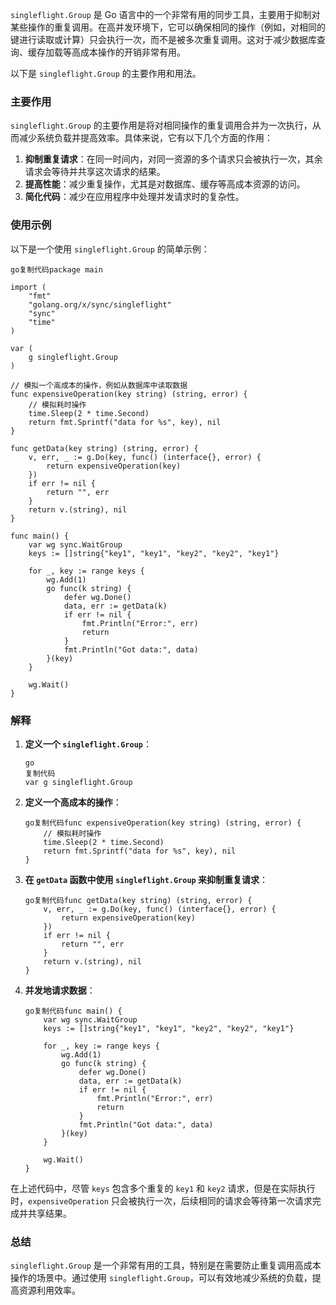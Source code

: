 `singleflight.Group` 是 Go 语言中的一个非常有用的同步工具，主要用于抑制对某些操作的重复调用。在高并发环境下，它可以确保相同的操作（例如，对相同的键进行读取或计算）只会执行一次，而不是被多次重复调用。这对于减少数据库查询、缓存加载等高成本操作的开销非常有用。

以下是 `singleflight.Group` 的主要作用和用法。

### 主要作用

`singleflight.Group` 的主要作用是将对相同操作的重复调用合并为一次执行，从而减少系统负载并提高效率。具体来说，它有以下几个方面的作用：

1. **抑制重复请求**：在同一时间内，对同一资源的多个请求只会被执行一次，其余请求会等待并共享这次请求的结果。
2. **提高性能**：减少重复操作，尤其是对数据库、缓存等高成本资源的访问。
3. **简化代码**：减少在应用程序中处理并发请求时的复杂性。

### 使用示例

以下是一个使用 `singleflight.Group` 的简单示例：

```
go复制代码package main

import (
	"fmt"
	"golang.org/x/sync/singleflight"
	"sync"
	"time"
)

var (
	g singleflight.Group
)

// 模拟一个高成本的操作，例如从数据库中读取数据
func expensiveOperation(key string) (string, error) {
	// 模拟耗时操作
	time.Sleep(2 * time.Second)
	return fmt.Sprintf("data for %s", key), nil
}

func getData(key string) (string, error) {
	v, err, _ := g.Do(key, func() (interface{}, error) {
		return expensiveOperation(key)
	})
	if err != nil {
		return "", err
	}
	return v.(string), nil
}

func main() {
	var wg sync.WaitGroup
	keys := []string{"key1", "key1", "key2", "key2", "key1"}

	for _, key := range keys {
		wg.Add(1)
		go func(k string) {
			defer wg.Done()
			data, err := getData(k)
			if err != nil {
				fmt.Println("Error:", err)
				return
			}
			fmt.Println("Got data:", data)
		}(key)
	}

	wg.Wait()
}
```

### 解释

1. **定义一个 `singleflight.Group`**：

   ```
   go
   复制代码
   var g singleflight.Group
   ```

2. **定义一个高成本的操作**：

   ```
   go复制代码func expensiveOperation(key string) (string, error) {
       // 模拟耗时操作
       time.Sleep(2 * time.Second)
       return fmt.Sprintf("data for %s", key), nil
   }
   ```

3. **在 `getData` 函数中使用 `singleflight.Group` 来抑制重复请求**：

   ```
   go复制代码func getData(key string) (string, error) {
       v, err, _ := g.Do(key, func() (interface{}, error) {
           return expensiveOperation(key)
       })
       if err != nil {
           return "", err
       }
       return v.(string), nil
   }
   ```

4. **并发地请求数据**：

   ```
   go复制代码func main() {
       var wg sync.WaitGroup
       keys := []string{"key1", "key1", "key2", "key2", "key1"}
   
       for _, key := range keys {
           wg.Add(1)
           go func(k string) {
               defer wg.Done()
               data, err := getData(k)
               if err != nil {
                   fmt.Println("Error:", err)
                   return
               }
               fmt.Println("Got data:", data)
           }(key)
       }
   
       wg.Wait()
   }
   ```

在上述代码中，尽管 `keys` 包含多个重复的 `key1` 和 `key2` 请求，但是在实际执行时，`expensiveOperation` 只会被执行一次，后续相同的请求会等待第一次请求完成并共享结果。

### 总结

`singleflight.Group` 是一个非常有用的工具，特别是在需要防止重复调用高成本操作的场景中。通过使用 `singleflight.Group`，可以有效地减少系统的负载，提高资源利用效率。